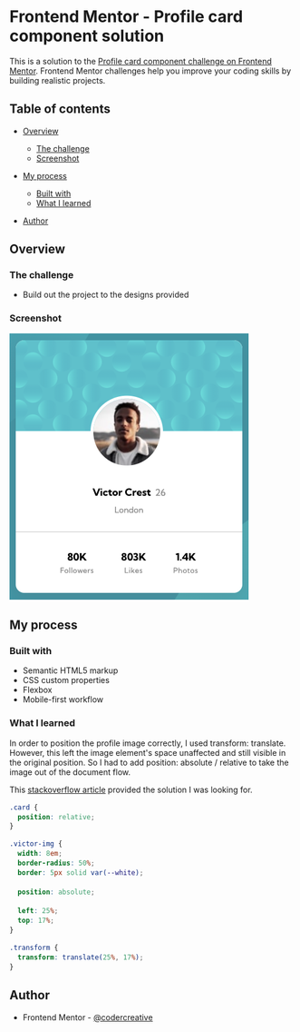 # Frontend Mentor - Profile card component solution

This is a solution to the [Profile card component challenge on Frontend Mentor](https://www.frontendmentor.io/challenges/profile-card-component-cfArpWshJ). Frontend Mentor challenges help you improve your coding skills by building realistic projects.

## Table of contents

- [Overview](#overview)

  - [The challenge](#the-challenge)
  - [Screenshot](#screenshot)

- [My process](#my-process)

  - [Built with](#built-with)
  - [What I learned](#what-i-learned)

- [Author](#author)

## Overview

### The challenge

- Build out the project to the designs provided

### Screenshot

![](./images/screenshot.png)

## My process

### Built with

- Semantic HTML5 markup
- CSS custom properties
- Flexbox
- Mobile-first workflow

### What I learned

In order to position the profile image correctly, I used transform: translate. However, this left the image element's space unaffected and still visible in the original position. So I had to add position: absolute / relative to take the image out of the document flow.

This [stackoverflow article](https://stackoverflow.com/questions/58177903/css-translate-creates-white-space-on-original-position) provided the solution I was looking for.

```css
.card {
  position: relative;
}
```

```css
.victor-img {
  width: 8em;
  border-radius: 50%;
  border: 5px solid var(--white);

  position: absolute;

  left: 25%;
  top: 17%;
}
```

```css
.transform {
  transform: translate(25%, 17%);
}
```

## Author

- Frontend Mentor - [@codercreative](https://www.frontendmentor.io/profile/codercreative)

